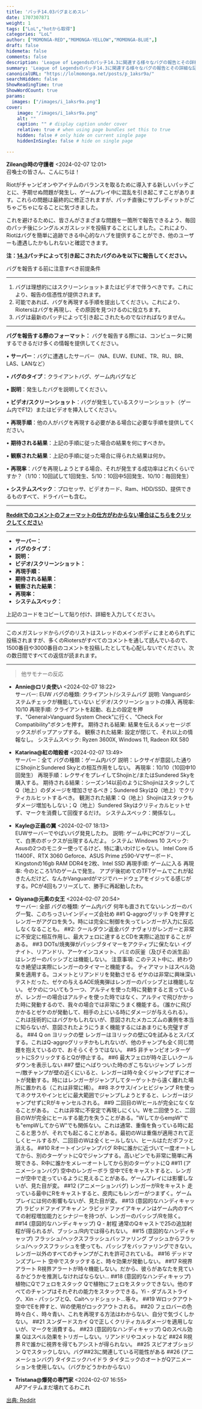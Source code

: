 ```yaml
---
title: 'パッチ14.03バグまとめスレ'
date: 1707307871
weight: 1
tags: ["LoL","hotから取得"]
categories: "LoL"
author: ["MOMONGA-RED","MOMONGA-YELLOW","MOMONGA-BLUE",]
draft: false
hidemeta: false
comments: false
description: 'League of Legendsのパッチ14.3に関連する様々なバグの報告とその詳細な記述。'
summary: 'League of Legendsのパッチ14.3に関連する様々なバグの報告とその詳細な記述。'
canonicalURL: "https://lolmomonga.net/posts/p_1aksr9a/"
searchHidden: false
ShowReadingTime: true
ShowWordCount: true
params:
  images: ["/images/i_1aksr9a.png"]
cover:
    image: "/images/i_1aksr9a.png"
    alt: ""
    caption: "" # display caption under cover
    relative: true # when using page bundles set this to true
    hidden: false # only hide on current single page
    hiddenInSingle: false # hide on single page

---
```

**Zilean@時の守護者** <2024-02-07 12:01>  
召喚士の皆さん、こんにちは！

Riotがチャンピオンやアイテムのバランスを取るために導入する新しいパッチごとに、予期せぬ問題が発生し、ゲームプレイ中に混乱を引き起こすことがあります。これらの問題は最終的に修正されますが、パッチ直後にサブレディットがごちゃごちゃになることに気づきました。

これを避けるために、皆さんがさまざまな問題を一箇所で報告できるよう、毎回のパッチ後にシングルメガスレッドを投稿することにしました。これにより、Riotはバグを簡単に追跡できる中心的なハブを提供することができ、他のユーザーも遭遇したかもしれないと確認できます。

**注：[14.3](https://www.leagueoflegends.com/en-us/news/game-updates/patch-14-3-notes/)パッチによって引き起こされたバグのみを以下に報告してください。**

バグを報告する前に注意すべき前提条件

***

1. バグは理想的にはスクリーンショットまたはビデオで伴うべきです。これにより、報告の信憑性が提供されます。
2. 可能であれば、バグを再現する手順を提出してください。これにより、Riotersはバグを再現し、その原因を見つけるのに役立ちます。
3. バグは最新のパッチによって引き起こされたものでなければなりません。

***

**バグを報告する際のフォーマット：** バグを報告する際には、コンピュータに関するできるだけ多くの情報を提供してください。

• **サーバー**：バグに遭遇したサーバー（NA、EUW、EUNE、TR、RU、BR、LAS、LANなど）

• **バグのタイプ**：クライアントバグ、ゲーム内バグなど

• **説明**：発生したバグを説明してください。

• **ビデオ/スクリーンショット**：バグが発生しているスクリーンショット（ゲーム内でF12）またはビデオを挿入してください。

• **再現手順**：他の人がバグを再現する必要がある場合に必要な手順を提供してください。

• **期待される結果**：上記の手順に従った場合の結果を何にすべきか。

• **観察された結果**：上記の手順に従った場合に得られた結果は何か。

• **再現率**：バグを再現しようとする場合、それが発生する成功率はどれくらいですか？（1/10：10回試して1回発生、5/10：10回中5回発生、10/10：毎回発生）

• **システムスペック**：プロセッサ、ビデオカード、Ram、HDD/SSD、提供できるものすべて、ドライバーも含む。

***

[**Redditでのコメントのフォーマットの仕方がわからない場合はこちらをクリックしてください**](http://www.reddit.com/r/leagueoflegends/wiki/formatting)

***

- **サーバー：**
- **バグのタイプ：**
- **説明：**
- **ビデオ/スクリーンショット：**
- **再現手順：**
- **期待される結果：**
- **観察された結果：**
- **再現率：**
- **システムスペック：**

上記のコードをコピーして貼り付け、詳細を入力してください。

***

このメガスレッドからバグのリストはスレッドのメインボディにまとめられずに投稿されますが、多くのRiotersがすべてのコメントを通して読んでいるので、1500番目や3000番目のコメントを投稿したとしても心配しないでください。次の数日間ですべての返信が読まれます。  

---

> 他サモナーの反応  

- **Annie@ロリ炎使い** <2024-02-07 18:22>   
サーバー: EUW
バグの種類: クライアント/システムバグ
説明: Vanguardシステムチェックが機能していない
ビデオ/スクリーンショットの挿入
再現率: 10/10
再現手順:
クライアントを起動、右上の設定を押す、"General>Vanguard System Check"に行く、"Check For Compatibility"ボタンを押す。
期待される結果: 結果を伝えるメッセージボックスがポップアップする。
観察された結果: 設定が閉じて、それ以上の情報なし。
システムスペック: Ryzen 3600X, Windows 11, Radeon RX 580  

- **Katarina@紅の暗殺者** <2024-02-07 13:49>   
サーバー：全て
バグの種類：ゲーム内バグ
説明：レクサイが意図した通りにShojinとSundered Skyとの相互作用をしない。
再現率：10/10（10回中10回発生）
再現手順：レクサイをプレイしてShojinと/またはSundered Skyを購入する。
期待される結果：シーズン14以前のようにShojinはスタックしてQ（地上）のダメージを増加させるべき；Sundered SkyはQ（地上）でクリティカルヒットするべき。
観測された結果：Q（地上）Shojinはスタックもダメージ増加もしない；Q（地上）Sundered Skyはクリティカルヒットせず、マークを消費して回復するだけ。
システムスペック：関係なし。  

- **Kayle@正義の翼** <2024-02-07 18:13>   
EUWサーバーでやばいバグ発見したわ。
説明: ゲーム中にPCがフリーズして、白黒のボックスが出現するんだよ。
システム: Windows 10
スペック: Asusの2つのモニター使ってるけど、特に凄いわけじゃない。
Intel Core i5 11400F、RTX 3060 Geforce、ASUS Prime z590-Vマザーボード、Kingstonの16gb RAM DDR4を2枚、Intel SSD
再現手順: ゲームに入る
再現率: 今のところ1/1のゲームで発生。
アプデ後初めてのTFTゲームでこれが起きたんだけど、なんかVanguardがマジでハードウェアをイジってる感じがする。PCが4回もフリーズして、勝手に再起動したわ。  

- **Qiyana@元素の女王** <2024-02-07 20:54>   
サーバー: 全部
バグの種類: ゲーム内バグ
何年も直されてないレンガーのバグ一覧、このちっさいインディーズ会社め
##1 Q-aggroグリッチ
Qを押すとレンガーがアグロを失う。時には完全に制御を失ってレンガーが入力に反応しなくなることも。
##2: クールダウン返金バグ
ナヴォリがレンガーと非常に不安定に相互作用し、最大フェロに達するとCDを実際に追加することがある。
##3 DOTs/焼夷弾がパッシブタイマーをアクティブに保たない
イグナイト、リアンドリ、アーケインコメット、バミの灰釜（及びその派生品）はレンガーのパッシブとは機能しない。
注意事項:
このテスト中に、終わりなき絶望は実際にレンガーのタイマーと機能する。
ティアマットはスペル効果を適用する。コメットとリアンドリを発動させる
ゼケのは非常に興味深いテストだった、ゼケの与えるAOE焼夷弾はレンガーのパッシブとは機能しない。
ゼケのについてもう一つ、アルティを使った時に発動すると言っているが、レンガーの場合はアルティを使った時ではなく、アルティで飛びかかった時に発動するので、我々の場合では非常にうまく機能する。（誰かに飛びかかるとゼケのが発動して、相手の上にいる時にダメージが与えられる）。これは技術的にはバグかもしれないが、意図されたメカニズムの裏側を本当に知らないが、意図されたようにうまく機能するにはあまりにも完璧すぎる。
##4 Q on ヨリックの壁
レンガーはヨリックの壁にQを試みるとスパズする。これはQ-aggroグリッチかもしれないが、他のチャンプも全く同じ問題を抱えているので、おそらくそうではない。
##5 非チャンピオンターゲットにSクリックするとQが停止する。
##6 最大フェロが時々正しいクールダウンを表示しない
##7 壁にへばりついた時のぎこちないジャンプ
レンガー/敵チャンプが壁の近くにいると、レンガーは時々全くジャンプせずにオートが発動する。時にはレンガーがジャンプしてターゲットから遠く離れた場所に置かれる（これは非常に稀）。
##8 ネクサス/インヒビジャンプ
Rを使ってネクサスやインヒビに最大範囲でジャンプしようとすると、レンガーはジャンプせずにRがキャンセルされる。
##9 二回目のWヒールが完全になくなることがある。
これは非常に不安定で再現しにくい。Wを二回使うと、二回目のWが完全にヒールする能力を失うことがある。"WしてからempW"でも"empWしてからW"でも関係ない。これは通常、重傷を負っている時に起こると思うが、それでも起こることがある。最初のWは重傷が適用されて正しくヒールするが、二回目のWは全くヒールしない、ヒールはただポフッと消える。
##10 Rオートインジャンプバグ
R中に誰かに近づいて一度オートしてから、別のターゲットにQでジャンプする。高いピンでも非常に簡単に再現できる、R中に誰かをメレーオートしてから別のターゲットにQ
##11 (アニメーションバグ) 空中のレンガーボラ
空中でEをキャストすると、レンガーが空中で走っているように見えることがある。ゲームプレイには影響しないが、見た目が変。
##12 (アニメーションバグ) レンガーがRをキャスト
走っている最中にRをキャストすると、皮肉にもレンガーがつまずく。ゲームプレイには何の影響もないが、見た目が変。
##13 (意図的なハンディキャップ) ラピッドファイアキャノン
ラピッドファイアキャノンはゲーム内のすべての射程増加能力とシナジーを持つが、レンガーのパッシブ/Rを除く。
##14 (意図的なハンディキャップ) Q - 射程
通常のQキャストで25の追加射程が得られるが、ブッシュ/R内では得られない。
##15 (意図的なハンディキャップ) フラッシュ/ヘックスフラッシュバッファリング
ブッシュからフラッシュ/ヘックスフラッシュを使っても、パッシブをバッファリングできない。レンガー以外のすべてのチャンプがこれを許可されている。
##16 デッドマンズプレート
空中でスタックすると、時々効果が発動しない。
##17 R視界アラート
R視界アラートが時々機能しない。だから、彼らがあなたを見ているかどうかを推測しなければならない...
##18 (意図的なハンディキャップ) 植物にQでフェロをスタック
Qで植物にフェロをスタックできない。他のすべてのチャンプはそれぞれの能力をスタックできる。Yi - ダブルストライク、Xin - パッシブとQ、Caitヘッドショット...等々。
##19 Wロックアウト
空中でEを押すと、Wの使用がロックアウトされる。
##20 フェロバーの色
時々白く、時々青い、これを再現する方法はわからない、自分で気づくしかない。
##21 スンダードスカイ
Qで正しくクリティカルダメージを適用しないが、マークを消費する。
##23 (意図的なハンディキャップ) Qのスペル効果
Qはスペル効果をトリガーしない。リアンドリやコメットなど
##24 R視界
Rで誰かに視界を得てもアシストが得られない。
##25 スピアオブショジン
Qでスタックしない。バグ##23に関連している可能性がある
##26 (アニメーションバグ) タイタニックハイドラ
タイタニックのオートがQアニメーションを使用しない。（バグかどうかわからない）  

- **Tristana@爆発の専門家** <2024-02-07 16:55>   
APアイテムまだ壊れてるわこれ  




[出典: Reddit](https://www.reddit.com//r/leagueoflegends/comments/1aksr9a/patch_1403_bug_megathread/)
